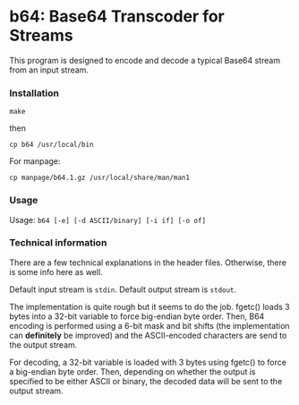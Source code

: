 # b64: Base64 Transcoder for Streams

This program is designed to encode and decode a typical Base64 stream from an
input stream.

### Installation

`make`

then

`cp b64 /usr/local/bin`

For manpage:

`cp manpage/b64.1.gz /usr/local/share/man/man1`

### Usage

Usage: `b64 [-e] [-d ASCII/binary] [-i if] [-o of]`

### Technical information

There are a few technical explanations in the header files. Otherwise, there
is some info here as well.

Default input stream is `stdin`.
Default output stream is `stdout`.

The implementation is quite rough but it seems to do the job. fgetc() loads 3
bytes into a 32-bit variable to force big-endian byte order. Then, B64 encoding
is performed using a 6-bit mask and bit shifts (the implementation can
**definitely** be improved) and the ASCII-encoded characters are send to the
output stream.

For decoding, a 32-bit variable is loaded with 3 bytes using fgetc() to force a
big-endian byte order. Then, depending on whether the output is specified to be
either ASCII or binary, the decoded data will be sent to the output stream.
